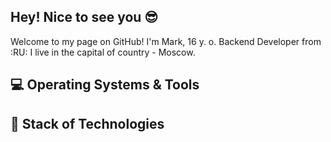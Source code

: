 ## Hey! Nice to see you 😎

Welcome to my page on GitHub! 
I'm Mark, 16 y. o.
Backend Developer from :RU:
I live in the capital of country - Moscow. 

## 💻 Operating Systems & Tools

## 🚀 Stack of Technologies